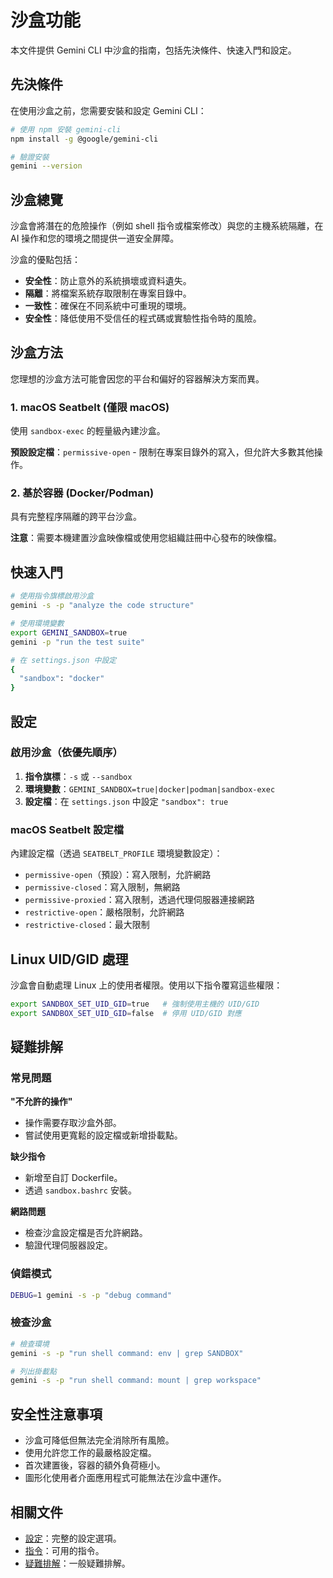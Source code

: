 # 沙盒功能

本文件提供 Gemini CLI 中沙盒的指南，包括先決條件、快速入門和設定。

## 先決條件

在使用沙盒之前，您需要安裝和設定 Gemini CLI：

```bash
# 使用 npm 安裝 gemini-cli
npm install -g @google/gemini-cli

# 驗證安裝
gemini --version
```

## 沙盒總覽

沙盒會將潛在的危險操作（例如 shell 指令或檔案修改）與您的主機系統隔離，在 AI 操作和您的環境之間提供一道安全屏障。

沙盒的優點包括：

- **安全性**：防止意外的系統損壞或資料遺失。
- **隔離**：將檔案系統存取限制在專案目錄中。
- **一致性**：確保在不同系統中可重現的環境。
- **安全性**：降低使用不受信任的程式碼或實驗性指令時的風險。

## 沙盒方法

您理想的沙盒方法可能會因您的平台和偏好的容器解決方案而異。

### 1. macOS Seatbelt (僅限 macOS)

使用 `sandbox-exec` 的輕量級內建沙盒。

**預設設定檔**：`permissive-open` - 限制在專案目錄外的寫入，但允許大多數其他操作。

### 2. 基於容器 (Docker/Podman)

具有完整程序隔離的跨平台沙盒。

**注意**：需要本機建置沙盒映像檔或使用您組織註冊中心發布的映像檔。

## 快速入門

```bash
# 使用指令旗標啟用沙盒
gemini -s -p "analyze the code structure"

# 使用環境變數
export GEMINI_SANDBOX=true
gemini -p "run the test suite"

# 在 settings.json 中設定
{
  "sandbox": "docker"
}
```

## 設定

### 啟用沙盒（依優先順序）

1. **指令旗標**：`-s` 或 `--sandbox`
2. **環境變數**：`GEMINI_SANDBOX=true|docker|podman|sandbox-exec`
3. **設定檔**：在 `settings.json` 中設定 `"sandbox": true`

### macOS Seatbelt 設定檔

內建設定檔（透過 `SEATBELT_PROFILE` 環境變數設定）：

- `permissive-open`（預設）：寫入限制，允許網路
- `permissive-closed`：寫入限制，無網路
- `permissive-proxied`：寫入限制，透過代理伺服器連接網路
- `restrictive-open`：嚴格限制，允許網路
- `restrictive-closed`：最大限制

## Linux UID/GID 處理

沙盒會自動處理 Linux 上的使用者權限。使用以下指令覆寫這些權限：

```bash
export SANDBOX_SET_UID_GID=true   # 強制使用主機的 UID/GID
export SANDBOX_SET_UID_GID=false  # 停用 UID/GID 對應
```

## 疑難排解

### 常見問題

**"不允許的操作"**

- 操作需要存取沙盒外部。
- 嘗試使用更寬鬆的設定檔或新增掛載點。

**缺少指令**

- 新增至自訂 Dockerfile。
- 透過 `sandbox.bashrc` 安裝。

**網路問題**

- 檢查沙盒設定檔是否允許網路。
- 驗證代理伺服器設定。

### 偵錯模式

```bash
DEBUG=1 gemini -s -p "debug command"
```

### 檢查沙盒

```bash
# 檢查環境
gemini -s -p "run shell command: env | grep SANDBOX"

# 列出掛載點
gemini -s -p "run shell command: mount | grep workspace"
```

## 安全性注意事項

- 沙盒可降低但無法完全消除所有風險。
- 使用允許您工作的最嚴格設定檔。
- 首次建置後，容器的額外負荷極小。
- 圖形化使用者介面應用程式可能無法在沙盒中運作。

## 相關文件

- [設定](./cli/configuration.md)：完整的設定選項。
- [指令](./cli/commands.md)：可用的指令。
- [疑難排解](./troubleshooting.md)：一般疑難排解。